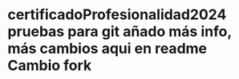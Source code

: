 # certificadoProfesionalidad2024 pruebas para git añado más info, más cambios aqui en readme Cambio fork
